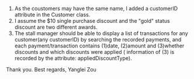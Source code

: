 1. As the coustomers may have the same name, I added a customerID attribute in the Customer class.
2. I assume the $10 single purchase discount and the "gold" status discount are two different awards.
3. The stall manager should be able to display a list of transactions for any customer(any customerID) by searching the recorded payments, and each payment/transaction contains (1)date, (2)amount and (3)whether discounts and which discounts were applied ( information of (3) is recorded by the attribute: appliedDiscountType).

Thank you.
Best regards,
Yanglei Zou
